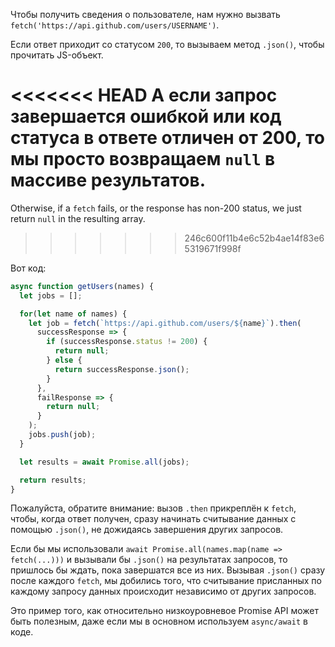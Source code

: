 
Чтобы получить сведения о пользователе, нам нужно вызвать `fetch('https://api.github.com/users/USERNAME')`.

Если ответ приходит cо статусом `200`, то вызываем метод `.json()`, чтобы прочитать JS-объект.

<<<<<<< HEAD
А если запрос завершается ошибкой или код статуса в ответе отличен от 200, то мы просто возвращаем `null` в массиве результатов.
=======
Otherwise, if a `fetch` fails, or the response has non-200 status, we just return `null` in the resulting array.
>>>>>>> 246c600f11b4e6c52b4ae14f83e65319671f998f

Вот код:

```js demo
async function getUsers(names) {
  let jobs = [];

  for(let name of names) {
    let job = fetch(`https://api.github.com/users/${name}`).then(
      successResponse => {
        if (successResponse.status != 200) {
          return null;
        } else {
          return successResponse.json();
        }
      },
      failResponse => {
        return null;
      }
    );
    jobs.push(job);
  }

  let results = await Promise.all(jobs);

  return results;
}
```

Пожалуйста, обратите внимание: вызов `.then` прикреплён к `fetch`, чтобы, когда ответ получен, сразу начинать считывание данных с помощью `.json()`, не дожидаясь завершения других запросов.

Если бы мы использовали `await Promise.all(names.map(name => fetch(...)))` и вызывали бы `.json()` на результатах запросов, то пришлось бы ждать, пока завершатся все из них. Вызывая `.json()` сразу после каждого `fetch`, мы добились того, что считывание присланных по каждому запросу данных происходит независимо от других запросов.

Это пример того, как относительно низкоуровневое Promise API может быть полезным, даже если мы в основном используем `async/await` в коде.
